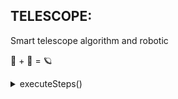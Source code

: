## TELESCOPE:
Smart telescope algorithm and robotic

🔭 + 🤖 = 🪐

<details><summary>executeSteps()</summary>
<p>

```c++
// Execute steps 
long executeSteps(long steps, int puls, bool identificator) {
  if (steps > 0) {
      digitalWrite(puls, HIGH);
      delayMicroseconds(500);
      digitalWrite(puls, LOW);
      delayMicroseconds(500);
      if (identificator == 0) {
        if (digitalRead(switch0) == HIGH) {
          (steps > 0) ? steps -= 1 : steps += 1;
        }
      } else {
        (steps > 0) ? steps -= 1 : steps += 1;
      }
    }
  return steps;
}
```

</p>
</details>